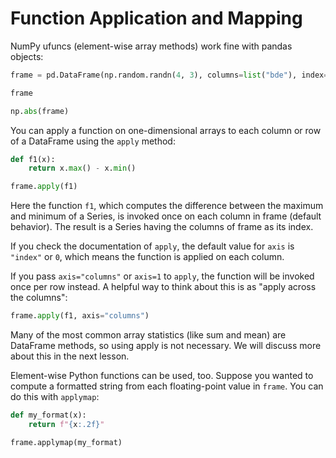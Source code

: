 # Function Application and Mapping

NumPy ufuncs (element-wise array methods) work fine with pandas objects:

```python
frame = pd.DataFrame(np.random.randn(4, 3), columns=list("bde"), index=["Utah", "Ohio", "Texas", "Oregon"])

frame
```

```python
np.abs(frame)
```

You can apply a function on one-dimensional arrays to each column or row of a DataFrame using the `apply` method:

```python
def f1(x):
    return x.max() - x.min()

frame.apply(f1)
```

Here the function `f1`, which computes the difference between the maximum and minimum of a Series, is invoked once on each column in frame (default behavior). The result is a Series having the columns of frame as its index.

If you check the documentation of `apply`, the default value for `axis` is `"index"` or `0`, which means the function is applied on each column.

If you pass `axis="columns"` or `axis=1` to `apply`, the function will be invoked once per row instead. A helpful way to think about this is as "apply across the columns":

```python
frame.apply(f1, axis="columns")
```

Many of the most common array statistics (like sum and mean) are DataFrame methods, so using apply is not necessary. We will discuss more about this in the next lesson.

Element-wise Python functions can be used, too. Suppose you wanted to compute a formatted string from each floating-point value in `frame`. You can do this with `applymap`:

```python
def my_format(x):
    return f"{x:.2f}"
```

```python
frame.applymap(my_format)
```

